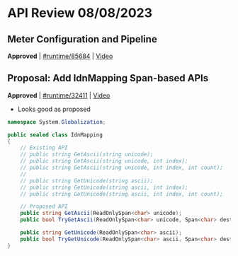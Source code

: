# API Review 08/08/2023

## Meter Configuration and Pipeline

**Approved** | [#runtime/85684](https://github.com/dotnet/runtime/issues/85684) | [Video](https://www.youtube.com/watch?v=58aXHiinJOs&t=0h0m0s)

## Proposal: Add IdnMapping Span-based APIs

**Approved** | [#runtime/32411](https://github.com/dotnet/runtime/issues/32411#issuecomment-1670060439) | [Video](https://www.youtube.com/watch?v=58aXHiinJOs&t=0h45m53s)

* Looks good as proposed

```C#
namespace System.Globalization;

public sealed class IdnMapping
{
    // Existing API
    // public string GetAscii(string unicode);
    // public string GetAscii(string unicode, int index);
    // public string GetAscii(string unicode, int index, int count);
    //
    // public string GetUnicode(string ascii);
    // public string GetUnicode(string ascii, int index);
    // public string GetUnicode(string ascii, int index, int count);

    // Proposed API
    public string GetAscii(ReadOnlySpan<char> unicode);
    public bool TryGetAscii(ReadOnlySpan<char> unicode, Span<char> destination, out int charsWritten);

    public string GetUnicode(ReadOnlySpan<char> ascii);
    public bool TryGetUnicode(ReadOnlySpan<char> ascii, Span<char> destination, out int charsWritten);
}
```
